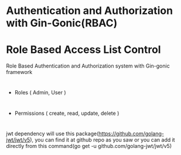 # Authentication and Authorization with Gin-Gonic(RBAC)
# Role Based Access List Control

Role Based Authentication and Authorization system with Gin-gonic framework
# ########
- Roles ( Admin, User )
# ########
- Permissions ( create, read, update, delete )
# ########
jwt dependency will use this package(https://github.com/golang-jwt/jwt/v5), you can find it at github repo as you saw or you can add it directly from this command(go get -u github.com/golang-jwt/jwt/v5)
